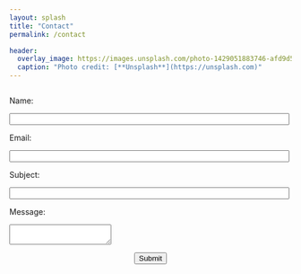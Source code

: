 ```yaml
---
layout: splash
title: "Contact"
permalink: /contact

header:
  overlay_image: https://images.unsplash.com/photo-1429051883746-afd9d56fbdaf?ixlib=rb-0.3.5&q=80&fm=jpg&crop=entropy&s=a40432a29a1c55fc0b2ec7f1f2271877
  caption: "Photo credit: [**Unsplash**](https://unsplash.com)"
---
```


<script type="text/javascript" src="{{basepath}}/assets/js/jquery-2.2.3.min.js"></script>
<script type="text/javascript" src="{{basepath}}/assets/js/gform_contact.js"></script>

<style>
#gform {
  max-width: 610px;
  margin: 0 auto;
}

.prompt {
  display: inline-block;
  width: 100px;
  padding: 1em 0 1em 0;
}

.input {
  display: inline-block;
  width: 100%;
  max-width: 500px;
}

.buttonrow {
  max-width: 600px;
  text-align: center;
  padding: 1em 0;
}
</style>

<form name="gform" id="gform" enctype="text/plain" action="https://docs.google.com/forms/d/1mo5qkiRpcCYfFbbcjDnQYqwnFSj_AI1eWBqDlKa_-aw/formResponse" target="hidden_iframe" onsubmit="submitted=true;">
  <span class="prompt">Name:&nbsp;</span>
    <input type="text" class="input" name="entry.304859895" id="entry.304859895" required><br/>
  <span class="prompt">Email:&nbsp;</span>
    <input type="email" class="input" name="entry.2064915051" id="entry.2064915051" required><br/>
  <span class="prompt">Subject:&nbsp;</span>
    <input type="text" class="input" name="entry.1946085487" id="entry.1946085487" required><br/>
  <span class="prompt">Message:&nbsp;</span>
    <span class="input"><textarea name="entry.1823473257" id="entry.1823473257" required></textarea></span><br/>
  <div class="buttonrow"><input type="submit" value="Submit" form="gform"></div>
</form>

<iframe name="hidden_iframe" id="hidden_iframe" style="display:none;" onload="if(submitted) {}"></iframe>
